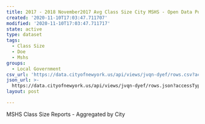 ```yaml
---
title: 2017 - 2018 November2017 Avg Class Size City MSHS - Open Data Portal
created: '2020-11-10T17:03:47.711707'
modified: '2020-11-10T17:03:47.711717'
state: active
type: dataset
tags:
  - Class Size
  - Doe
  - Mshs
groups:
  - Local Government
csv_url: 'https://data.cityofnewyork.us/api/views/jvqn-dyef/rows.csv?accessType=DOWNLOAD'
json_url: >-
  https://data.cityofnewyork.us/api/views/jvqn-dyef/rows.json?accessType=DOWNLOAD
layout: post

---
```

MSHS Class Size Reports - Aggregated by City
